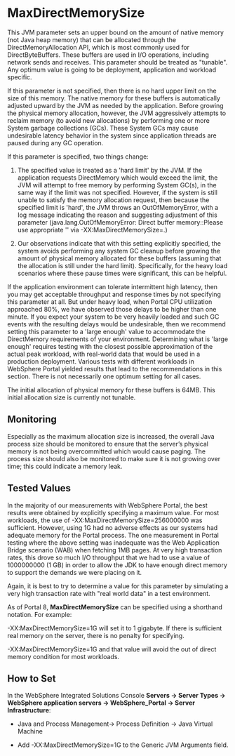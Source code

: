 # MaxDirectMemorySize

This JVM parameter sets an upper bound on the amount of native memory (not Java heap memory) that
can be allocated through the DirectMemoryAllocation API, which is most commonly used for
DirectByteBuffers. These buffers are used in I/O operations, including network sends and receives. This
parameter should be treated as "tunable". Any optimum value is going to be deployment, application and
workload specific.

If this parameter is not specified, then there is no hard upper limit on the size of this memory. The native
memory for these buffers is automatically adjusted upward by the JVM as needed by the application.
Before growing the physical memory allocation, however, the JVM aggressively attempts to reclaim
memory (to avoid new allocations) by performing one or more System garbage collections (GCs). These
System GCs may cause undesirable latency behavior in the system since application threads are paused
during any GC operation.

If this parameter is specified, two things change:

1. The specified value is treated as a 'hard limit' by the JVM. If the application requests DirectMemory
which would exceed the limit, the JVM will attempt to free memory by performing System GC(s), in
the same way if the limit was not specified. However, if the system is still unable to satisfy the
memory allocation request, then because the specified limit is 'hard', the JVM throws an
OutOfMemoryError, with a log message indicating the reason and suggesting adjustment of this
parameter (java.lang.OutOfMemoryError: Direct buffer memory::Please use appropriate '<size>'
via -XX:MaxDirectMemorySize=<size>.)

2. Our observations indicate that with this setting explicitly specified, the system avoids performing
any system GC cleanup before growing the amount of physical memory allocated for these buffers
(assuming that the allocation is still under the hard limit). Specifically, for the heavy load scenarios
where these pause times were significant, this can be helpful.

If the application environment can tolerate intermittent high latency, then you may get acceptable
throughput and response times by not specifying this parameter at all. But under heavy load, when Portal
CPU utilization approached 80%, we have observed those delays to be higher than one minute. If you
expect your system to be very heavily loaded and such GC events with the resulting delays would be
undesirable, then we recommend setting this parameter to a 'large enough' value to accommodate the
DirectMemory requirements of your environment. Determining what is 'large enough' requires testing with
the closest possible approximation of the actual peak workload, with real-world data that would be used in
a production deployment. Various tests with different workloads in WebSphere Portal yielded results that
lead to the recommendations in this section. There is not necessarily one optimum setting for all cases.

The initial allocation of physical memory for these buffers is 64MB. This initial allocation size is currently
not tunable.

## Monitoring
Especially as the maximum allocation size is increased, the overall Java process size should be monitored to ensure that the server’s physical memory is not being overcommitted which would cause paging. The process size should also be monitored to make sure it is not growing over time; this could indicate a memory leak. 

## Tested Values
In the majority of our measurements with WebSphere Portal, the best results were obtained by explicitly
specifying a maximum value. For most workloads, the use of -XX:MaxDirectMemorySize=256000000 was
sufficient. However, using 1G had no adverse effects as our systems had adequate memory for the Portal
process. The one measurement in Portal testing where the above setting was inadequate was the Web
Application Bridge scenario (WAB) when fetching 1MB pages. At very high transaction rates, this drove so
much I/O throughput that we had to use a value of 1000000000 (1 GB) in order to allow the JDK to have
enough direct memory to support the demands we were placing on it.

Again, it is best to try to determine a value for this parameter by simulating a very high transaction rate
with "real world data" in a test environment.

As of Portal 8, **MaxDirectMemorySize** can be specified using a shorthand notation. For example:

-XX:MaxDirectMemorySize=1G will set it to 1 gigabyte. If there is sufficient real memory on the server, there is no penalty for specifying.
    
-XX:MaxDirectMemorySize=1G and that value will avoid the out of direct memory condition for most workloads.

## How to Set

In the WebSphere Integrated Solutions Console **Servers → Server Types → WebSphere application servers → WebSphere_Portal → Server Infrastructure**:

- Java and Process Management→ Process Definition → Java Virtual Machine

- Add -XX:MaxDirectMemorySize=1G to the Generic JVM Arguments field.